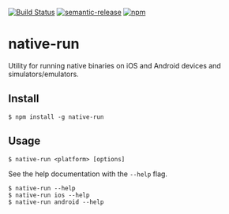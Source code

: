 [![Build Status](https://circleci.com/gh/ionic-team/native-run.svg?style=shield)](https://circleci.com/gh/ionic-team/native-run)
[![semantic-release](https://img.shields.io/badge/%20%20%F0%9F%93%A6%F0%9F%9A%80-semantic--release-e10079.svg)](https://github.com/semantic-release/semantic-release)
[![npm](https://img.shields.io/npm/v/native-run.svg)](https://www.npmjs.com/package/native-run)

# native-run

Utility for running native binaries on iOS and Android devices and simulators/emulators.

## Install

```console
$ npm install -g native-run
```

## Usage

```console
$ native-run <platform> [options]
```

See the help documentation with the `--help` flag.

```console
$ native-run --help
$ native-run ios --help
$ native-run android --help
```
